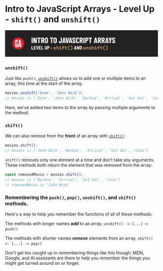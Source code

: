 # Intro to JavaScript Arrays - Level Up - `shift()` and `unshift()`

![Hero image](./assets/hero-shift-and-unshift.png)

### `unshift()`

Just like `push()`, [`unshift()`](https://developer.mozilla.org/en-US/docs/Web/JavaScript/Reference/Global_Objects/Array/unshift) allows us to add one or multiple items to an array, this time at the start of the array.

```js
movies.unshift('Dune', 'John Wick');
// movies is ['Dune', 'John Wick', 'Barbie', 'Arrival', 'Get Out', 'Coco']
```

Here, we've added two items to the array by passing multiple arguments to the method.


### `shift()`

We can also remove from the **front** of an array with [`shift()`](https://developer.mozilla.org/en-US/docs/Web/JavaScript/Reference/Global_Objects/Array/shift):

```js
movies.shift();
// movies is ['John Wick', 'Barbie', 'Arrival', 'Get Out', 'Coco']
```

`shift()` removes only one element at a time and don’t take any arguments. These methods both return the element that was removed from the array:

```js
const removedMovie = movies.shift();
// movies is ['Barbie', 'Arrival', 'Get Out', 'Coco']
// removedMovie is 'John Wick'
```

### Remembering the `push()`, `pop()`, `unshift()`, and `shift()` methods.

Here's a way to help you remember the functions of all of these methods:

The methods with longer names ***add*** to an array.
`unshift() -> [...] <- push()`

The methods with shorter names ***remove*** elements from an array.
`shift() <- [...] -> pop()`

Don't get too caught up in remembering things like this though; MDN, Google, and AI assistants are there to help you remember the things you might get turned around on or forget.
